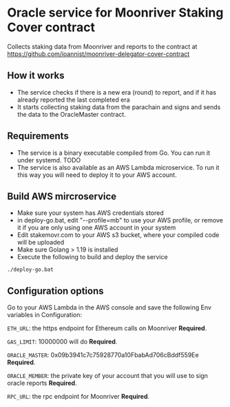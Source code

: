 # Oracle service for Moonriver Staking Cover contract
Collects staking data from Moonriver and reports to the contract at https://github.com/ioannist/moonriver-delegator-cover-contract

## How it works
* The service checks if there is a new era (round) to report, and if it has already reported the last completed era
* It starts collecting staking data from the parachain and signs and sends the data to the OracleMaster contract.

## Requirements
* The service is a binary executable compiled from Go. You can run it under systemd. TODO
* The service is also available as an AWS Lambda microservice. To run it this way you will need to deploy it to your AWS account.


## Build AWS mircroservice
* Make sure your system has AWS credentials stored 
* in deploy-go.bat, edit "--profile=mb" to use your AWS profile, or remove it if you are only using one AWS account in your system
* Edit stakemovr.com to your AWS s3 bucket, where your compiled code will be uploaded
* Make sure Golang > 1.19 is installed
* Execute the following to build and deploy the service
```shell
./deploy-go.bat
```

## Configuration options
Go to your AWS Lambda in the AWS console and save the following Env variables in Configuration:

`ETH_URL`: the https endpoint for Ethereum calls on Moonriver **Required**.

`GAS_LIMIT`: 10000000 will do **Required**.

`ORACLE_MASTER`: 0x09b3941c7c75928770a10FbabAd706cBddf559Ee **Required**.

`ORACLE_MEMBER`: the private key of your account that you will use to sign oracle reports **Required**.

`RPC_URL`: the rpc endpoint for Moonriver **Required**.
